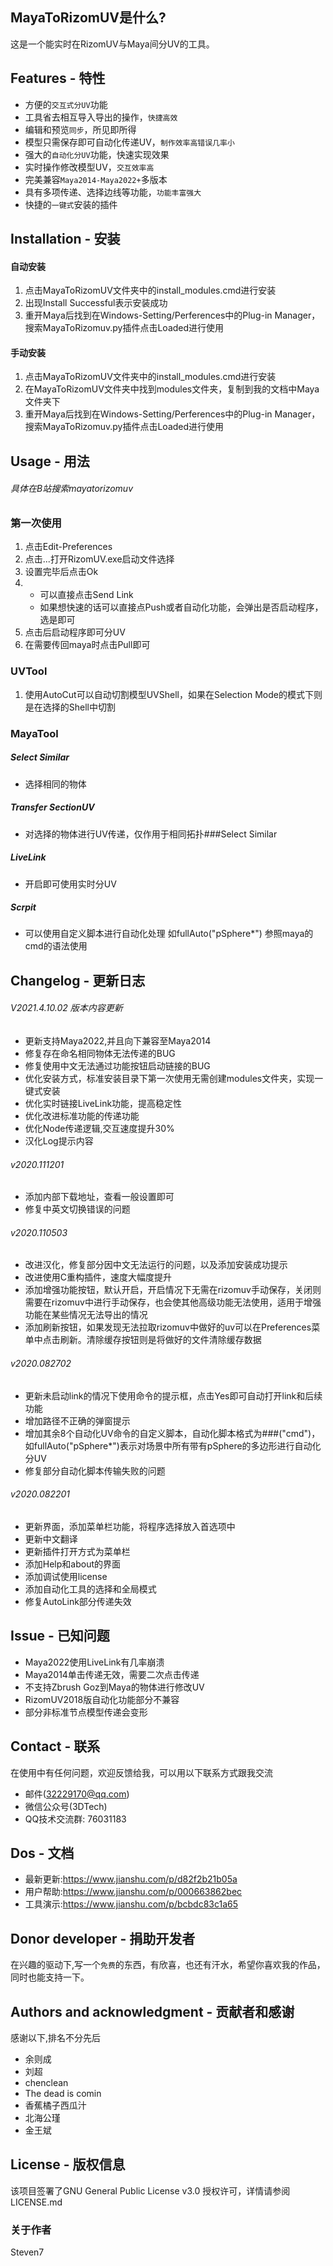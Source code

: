 ## MayaToRizomUV是什么?
这是一个能实时在RizomUV与Maya间分UV的工具。

## Features - 特性

* 方便的`交互式分UV`功能
* 工具省去相互导入导出的操作，`快捷高效`
* 编辑和预览`同步`，所见即所得
* 模型只需保存即可自动化传递UV，`制作效率高错误几率小`
* 强大的`自动化分UV`功能，快速实现效果
* 实时操作修改模型UV，`交互效率高`
* 完美兼容`Maya2014-Maya2022+`多版本
* 具有多项传递、选择边线等功能，`功能丰富强大`
* 快捷的`一键式`安装的插件

## Installation - 安装
#### 自动安装
1. 点击MayaToRizomUV文件夹中的install_modules.cmd进行安装
2. 出现Install Successful表示安装成功
3. 重开Maya后找到在Windows-Setting/Perferences中的Plug-in Manager，搜索MayaToRizomuv.py插件点击Loaded进行使用

#### 手动安装
1. 点击MayaToRizomUV文件夹中的install_modules.cmd进行安装
2. 在MayaToRizomUV文件夹中找到modules文件夹，复制到我的文档中Maya文件夹下
3. 重开Maya后找到在Windows-Setting/Perferences中的Plug-in Manager，搜索MayaToRizomuv.py插件点击Loaded进行使用

## Usage - 用法
###### 具体在B站搜索mayatorizomuv
### 第一次使用
1. 点击Edit-Preferences
2. 点击...打开RizomUV.exe启动文件选择
3. 设置完毕后点击Ok
4. * 可以直接点击Send Link
   * 如果想快速的话可以直接点Push或者自动化功能，会弹出是否启动程序，选是即可
5. 点击后启动程序即可分UV
6. 在需要传回maya时点击Pull即可

### UVTool
1. 使用AutoCut可以自动切割模型UVShell，如果在Selection Mode的模式下则是在选择的Shell中切割

### MayaTool
##### Select Similar
* 选择相同的物体
 
##### Transfer SectionUV
* 对选择的物体进行UV传递，仅作用于相同拓扑###Select Similar

##### LiveLink
* 开启即可使用实时分UV

##### Scrpit
* 可以使用自定义脚本进行自动化处理
如fullAuto("pSphere*")
参照maya的cmd的语法使用


## Changelog - 更新日志
###### V2021.4.10.02 版本内容更新
* 更新支持Maya2022,并且向下兼容至Maya2014
* 修复存在命名相同物体无法传递的BUG
* 修复使用中文无法通过功能按钮启动链接的BUG
* 优化安装方式，标准安装目录下第一次使用无需创建modules文件夹，实现一键式安装
* 优化实时链接LiveLink功能，提高稳定性
* 优化改进标准功能的传递功能
* 优化Node传递逻辑,交互速度提升30%
* 汉化Log提示内容

###### v2020.111201
* 添加内部下载地址，查看一般设置即可
* 修复中英文切换错误的问题

###### v2020.110503
* 改进汉化，修复部分因中文无法运行的问题，以及添加安装成功提示
* 改进使用C重构插件，速度大幅度提升
* 添加增强功能按钮，默认开启，开启情况下无需在rizomuv手动保存，关闭则需要在rizomuv中进行手动保存，也会使其他高级功能无法使用，适用于增强功能在某些情况无法导出的情况
* 添加刷新按钮，如果发现无法拉取rizomuv中做好的uv可以在Preferences菜单中点击刷新。清除缓存按钮则是将做好的文件清除缓存数据

###### v2020.082702
* 更新未启动link的情况下使用命令的提示框，点击Yes即可自动打开link和后续功能
* 增加路径不正确的弹窗提示
* 增加其余8个自动化UV命令的自定义脚本，自动化脚本格式为###("cmd")，如fullAuto("pSphere*")表示对场景中所有带有pSphere的多边形进行自动化分UV
* 修复部分自动化脚本传输失败的问题

###### v2020.082201
* 更新界面，添加菜单栏功能，将程序选择放入首选项中
* 更新中文翻译
* 更新插件打开方式为菜单栏
* 添加Help和about的界面
* 添加调试使用license
* 添加自动化工具的选择和全局模式
* 修复AutoLink部分传递失效

## Issue - 已知问题
* Maya2022使用LiveLink有几率崩溃
* Maya2014单击传递无效，需要二次点击传递
* 不支持Zbrush Goz到Maya的物体进行修改UV
* RizomUV2018版自动化功能部分不兼容
* 部分非标准节点模型传递会变形

## Contact - 联系
在使用中有任何问题，欢迎反馈给我，可以用以下联系方式跟我交流

* 邮件(32229170@qq.com)
* 微信公众号(3DTech)
* QQ技术交流群: 76031183

## Dos - 文档
* 最新更新:https://www.jianshu.com/p/d82f2b21b05a
* 用户帮助:https://www.jianshu.com/p/000663862bec
* 工具演示:https://www.jianshu.com/p/bcbdc83c1a65

## Donor developer - 捐助开发者
在兴趣的驱动下,写一个`免费`的东西，有欣喜，也还有汗水，希望你喜欢我的作品，同时也能支持一下。

## Authors and acknowledgment - 贡献者和感谢
感谢以下,排名不分先后

* 余则成
* 刘超
* chenclean
* The dead is comin
* 香蕉橘子西瓜汁
* 北海公瑾
* 金王斌

## License - 版权信息
该项目签署了GNU General Public License v3.0 授权许可，详情请参阅 LICENSE.md
### 关于作者
Steven7
